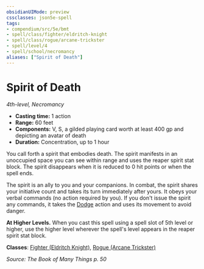 ```yaml
---
obsidianUIMode: preview
cssclasses: json5e-spell
tags:
- compendium/src/5e/bmt
- spell/class/fighter/eldritch-knight
- spell/class/rogue/arcane-trickster
- spell/level/4
- spell/school/necromancy
aliases: ["Spirit of Death"]
---
```

# Spirit of Death
*4th-level, Necromancy*  

- **Casting time:** 1 action
- **Range:** 60 feet
- **Components:** V, S, a gilded playing card worth at least 400 gp and depicting an avatar of death
- **Duration:** Concentration, up to 1 hour

You call forth a spirit that embodies death. The spirit manifests in an unoccupied space you can see within range and uses the reaper spirit stat block. The spirit disappears when it is reduced to 0 hit points or when the spell ends.

The spirit is an ally to you and your companions. In combat, the spirit shares your initiative count and takes its turn immediately after yours. It obeys your verbal commands (no action required by you). If you don't issue the spirit any commands, it takes the [Dodge](z_compendium/rules/actions.md#Dodge) action and uses its movement to avoid danger.

**At Higher Levels.** When you cast this spell using a spell slot of 5th level or higher, use the higher level wherever the spell's level appears in the reaper spirit stat block.

**Classes**: [Fighter (Eldritch Knight)](z_compendium/classes/fighter-eldritch-knight.md), [Rogue (Arcane Trickster)](z_compendium/classes/rogue-arcane-trickster.md)

*Source: The Book of Many Things p. 50*